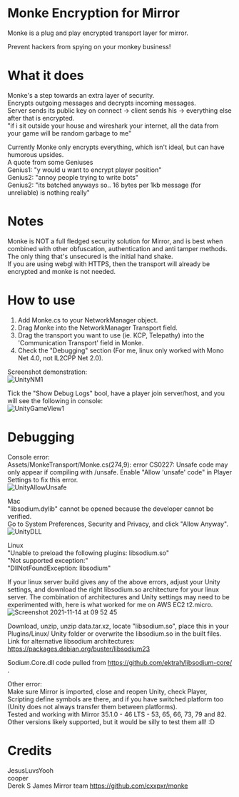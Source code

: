 # Monke Encryption for Mirror
 
Monke is a plug and play encrypted transport layer for mirror.

Prevent hackers from spying on your monkey business! 


# What it does
Monke's a step towards an extra layer of security.  
Encrypts outgoing messages and decrypts incoming messages.  
Server sends its public key on connect -> client sends his -> everything else after that is encrypted.  
"if i sit outside your house and wireshark your internet, all the data from your game will be random garbage to me"

Currently Monke only encrypts everything, which isn't ideal, but can have humorous upsides.  
A quote from some Geniuses  
Genius1: "y would u want to encrypt player position"  
Genius2: "annoy people trying to write bots"  
Genius2: "its batched anyways so.. 16 bytes per 1kb message (for unreliable) is nothing really"  


# Notes
Monke is NOT a full fledged security solution for Mirror, and is best when combined with other obfuscation, authentication and anti tamper methods.  
The only thing that's unsecured is the initial hand shake.  
If you are using webgl with HTTPS, then the transport will already be encrypted and monke is not needed.  


# How to use

1. Add Monke.cs to your NetworkManager object.  
2. Drag Monke into the NetworkManager Transport field.  
3. Drag the transport you want to use (ie. KCP, Telepathy) into the 'Communication Transport' field in Monke.  
4. Check the "Debugging" section (For me, linux only worked with Mono Net 4.0, not IL2CPP Net 2.0).

Screenshot demonstration:  
![UnityNM1](https://user-images.githubusercontent.com/57072365/140966716-6db91974-1db0-44c0-ac1e-fd13f13e0f2f.jpg)

Tick the "Show Debug Logs" bool, have a player join server/host, and you will see the following in console:  
![UnityGameView1](https://user-images.githubusercontent.com/57072365/140966906-d74117ca-b206-4d41-8d10-adacb2143665.jpg)


# Debugging

Console error:  
Assets/MonkeTransport/Monke.cs(274,9): error CS0227: Unsafe code may only appear if compiling with /unsafe. Enable "Allow 'unsafe' code" in Player Settings to fix this error.  
![UnityAllowUnsafe](https://user-images.githubusercontent.com/57072365/141006450-7c23b9b2-ce2d-4044-9658-f53aaf92b520.jpg)

Mac  
"libsodium.dylib" cannot be opened because the developer cannot be verified.  
Go to System Preferences, Security and Privacy, and click "Allow Anyway".  
![UnityDLL](https://user-images.githubusercontent.com/57072365/141006521-7ed4bbe5-8c55-474b-8b2b-3f5ad2011514.jpg)

Linux  
"Unable to preload the following plugins: libsodium.so"  
"Not supported exception:"  
"DllNotFoundException: libsodium"  

If your linux server build gives any of the above errors, adjust your Unity settings, and download the right libsodium.so architecture for your linux server.
The combination of architectures and Unity settings may need to be experimented with, here is what worked for me on AWS EC2 t2.micro.  
![Screenshot 2021-11-14 at 09 52 45](https://user-images.githubusercontent.com/57072365/141676669-b82018c1-15a3-485c-8145-c18d7d337847.jpg)  

Download, unzip, unzip data.tar.xz, locate "libsodium.so", place this in your Plugins/Linux/ Unity folder or overwrite the libsodium.so in the built files.
Link for alternative libsodium architectures:  
https://packages.debian.org/buster/libsodium23

Sodium.Core.dll code pulled from https://github.com/ektrah/libsodium-core/ .

Other error:  
Make sure Mirror is imported, close and reopen Unity, check Player, Scripting define symbols are there, and if you have switched platform too (Unity does not always transfer them between platforms).  
Tested and working with Mirror 35.1.0 - 46 LTS - 53, 65, 66, 73, 79 and 82.
Other versions likely supported, but it would be silly to test them all! :D


# Credits

JesusLuvsYooh  
cooper  
Derek S
James
Mirror team
https://github.com/cxxpxr/monke
